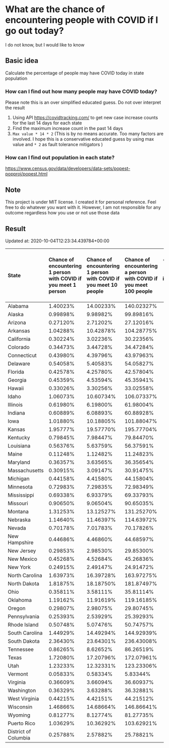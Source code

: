 # What are the chance of encountering people with COVID if I go out today?
I do not know, but I would like to know

## Basic idea
Calculate the percentage of people may have COVID today in state population

### How can I find out how many people may have COVID today?
Please note this is an over simplified educated guess. Do not over interpret the result 
1. Using API https://covidtracking.com/ to get new case increase counts for the last 14 days for each state
2. Find the maximum increase count in the past 14 days
3. `Max value * 14 * 2` (This is by no means accurate. Too many factors are involved. I hope this is a conservative educated guess by using max value and `* 2` as fault tolerance mitigators ) 

### How can I find out population in each state?
https://www.census.gov/data/developers/data-sets/popest-popproj/popest.html

## Note
This project is under MIT license. I created it for personal reference. Feel free to do whatever you want with it. However, I am not responsible for any outcome regardless how you use or not use those data 

## Result

 Updated at: 2020-10-04T12:23:34.439784+00:00

| State                | Chance of encountering 1 person with COVID if you meet 1 person   | Chance of encountering 1 person with COVID if you meet 10 people   | Chance of encountering a person with COVID if you meet 100 people   |   Max count of new case increase in the past 14 days |   Estimated people count with COVID |
|:---------------------|:------------------------------------------------------------------|:-------------------------------------------------------------------|:--------------------------------------------------------------------|-----------------------------------------------------:|------------------------------------:|
| Alabama              | 1.40023%                                                          | 14.00233%                                                          | 140.02327%                                                          |                                                 2452 |                               68656 |
| Alaska               | 0.99898%                                                          | 9.98982%                                                           | 99.89816%                                                           |                                                  261 |                                7308 |
| Arizona              | 0.27120%                                                          | 2.71202%                                                           | 27.12016%                                                           |                                                  705 |                               19740 |
| Arkansas             | 1.04288%                                                          | 10.42878%                                                          | 104.28775%                                                          |                                                 1124 |                               31472 |
| California           | 0.30224%                                                          | 3.02236%                                                           | 30.22356%                                                           |                                                 4265 |                              119420 |
| Colorado             | 0.34473%                                                          | 3.44728%                                                           | 34.47284%                                                           |                                                  709 |                               19852 |
| Connecticut          | 0.43980%                                                          | 4.39796%                                                           | 43.97963%                                                           |                                                  560 |                               15680 |
| Delaware             | 0.54058%                                                          | 5.40583%                                                           | 54.05827%                                                           |                                                  188 |                                5264 |
| Florida              | 0.42578%                                                          | 4.25780%                                                           | 42.57804%                                                           |                                                 3266 |                               91448 |
| Georgia              | 0.45359%                                                          | 4.53594%                                                           | 45.35941%                                                           |                                                 1720 |                               48160 |
| Hawaii               | 0.33026%                                                          | 3.30256%                                                           | 33.02558%                                                           |                                                  167 |                                4676 |
| Idaho                | 1.06073%                                                          | 10.60734%                                                          | 106.07337%                                                          |                                                  677 |                               18956 |
| Illinois             | 0.61980%                                                          | 6.19800%                                                           | 61.98004%                                                           |                                                 2805 |                               78540 |
| Indiana              | 0.60889%                                                          | 6.08893%                                                           | 60.88928%                                                           |                                                 1464 |                               40992 |
| Iowa                 | 1.01880%                                                          | 10.18805%                                                          | 101.88047%                                                          |                                                 1148 |                               32144 |
| Kansas               | 1.95777%                                                          | 19.57770%                                                          | 195.77704%                                                          |                                                 2037 |                               57036 |
| Kentucky             | 0.79845%                                                          | 7.98447%                                                           | 79.84470%                                                           |                                                 1274 |                               35672 |
| Louisiana            | 0.56376%                                                          | 5.63759%                                                           | 56.37591%                                                           |                                                  936 |                               26208 |
| Maine                | 0.11248%                                                          | 1.12482%                                                           | 11.24823%                                                           |                                                   54 |                                1512 |
| Maryland             | 0.36357%                                                          | 3.63565%                                                           | 36.35654%                                                           |                                                  785 |                               21980 |
| Massachusetts        | 0.30915%                                                          | 3.09147%                                                           | 30.91475%                                                           |                                                  761 |                               21308 |
| Michigan             | 0.44158%                                                          | 4.41580%                                                           | 44.15804%                                                           |                                                 1575 |                               44100 |
| Minnesota            | 0.72983%                                                          | 7.29835%                                                           | 72.98349%                                                           |                                                 1470 |                               41160 |
| Mississippi          | 0.69338%                                                          | 6.93379%                                                           | 69.33793%                                                           |                                                  737 |                               20636 |
| Missouri             | 0.90650%                                                          | 9.06504%                                                           | 90.65035%                                                           |                                                 1987 |                               55636 |
| Montana              | 1.31253%                                                          | 13.12527%                                                          | 131.25270%                                                          |                                                  501 |                               14028 |
| Nebraska             | 1.14640%                                                          | 11.46397%                                                          | 114.63972%                                                          |                                                  792 |                               22176 |
| Nevada               | 0.70178%                                                          | 7.01783%                                                           | 70.17826%                                                           |                                                  772 |                               21616 |
| New Hampshire        | 0.44686%                                                          | 4.46860%                                                           | 44.68597%                                                           |                                                  217 |                                6076 |
| New Jersey           | 0.29853%                                                          | 2.98530%                                                           | 29.85300%                                                           |                                                  947 |                               26516 |
| New Mexico           | 0.45268%                                                          | 4.52684%                                                           | 45.26836%                                                           |                                                  339 |                                9492 |
| New York             | 0.24915%                                                          | 2.49147%                                                           | 24.91472%                                                           |                                                 1731 |                               48468 |
| North Carolina       | 1.63973%                                                          | 16.39728%                                                          | 163.97275%                                                          |                                                 6142 |                              171976 |
| North Dakota         | 1.81875%                                                          | 18.18750%                                                          | 181.87497%                                                          |                                                  495 |                               13860 |
| Ohio                 | 0.35811%                                                          | 3.58111%                                                           | 35.81114%                                                           |                                                 1495 |                               41860 |
| Oklahoma             | 1.19162%                                                          | 11.91619%                                                          | 119.16185%                                                          |                                                 1684 |                               47152 |
| Oregon               | 0.29807%                                                          | 2.98075%                                                           | 29.80745%                                                           |                                                  449 |                               12572 |
| Pennsylvania         | 0.25393%                                                          | 2.53929%                                                           | 25.39293%                                                           |                                                 1161 |                               32508 |
| Rhode Island         | 0.50748%                                                          | 5.07476%                                                           | 50.74757%                                                           |                                                  192 |                                5376 |
| South Carolina       | 1.44929%                                                          | 14.49294%                                                          | 144.92939%                                                          |                                                 2665 |                               74620 |
| South Dakota         | 2.36430%                                                          | 23.64301%                                                          | 236.43008%                                                          |                                                  747 |                               20916 |
| Tennessee            | 0.86265%                                                          | 8.62652%                                                           | 86.26519%                                                           |                                                 2104 |                               58912 |
| Texas                | 1.72080%                                                          | 17.20796%                                                          | 172.07961%                                                          |                                                17820 |                              498960 |
| Utah                 | 1.23233%                                                          | 12.32331%                                                          | 123.23306%                                                          |                                                 1411 |                               39508 |
| Vermont              | 0.05833%                                                          | 0.58334%                                                           | 5.83344%                                                            |                                                   13 |                                 364 |
| Virginia             | 0.36609%                                                          | 3.66094%                                                           | 36.60937%                                                           |                                                 1116 |                               31248 |
| Washington           | 0.36329%                                                          | 3.63288%                                                           | 36.32881%                                                           |                                                  988 |                               27664 |
| West Virginia        | 0.44215%                                                          | 4.42151%                                                           | 44.21512%                                                           |                                                  283 |                                7924 |
| Wisconsin            | 1.46866%                                                          | 14.68664%                                                          | 146.86641%                                                          |                                                 3054 |                               85512 |
| Wyoming              | 0.81277%                                                          | 8.12774%                                                           | 81.27735%                                                           |                                                  168 |                                4704 |
| Puerto Rico          | 1.03629%                                                          | 10.36292%                                                          | 103.62921%                                                          |                                                 1182 |                               33096 |
| District of Columbia | 0.25788%                                                          | 2.57882%                                                           | 25.78821%                                                           |                                                   65 |                                1820 |